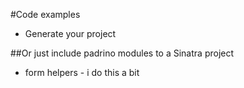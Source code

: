 
<!-- We got time to show some code ?  -->

#Code examples

* Generate your project

<!-- generated code is well documented, turn stuff off as needed -->


<!-- 

  In case of failed code demo

    padrino-gen project [name] [options]

  Options (edited)
    -a # SQL adapter for ORM (sqlite, mysql, mysql2, mysql-gem, postgres)
    -p # Generate project from template
    -d # The database engine component (activerecord, minirecord, datamapper, mongomapper, mongoid, sequel, couchrest, ohm, mongomatic, ripple, none)
       # Default: none
    -t # The testing framework component (rspec, shoulda, cucumber, bacon, testspec, riot, minitest, none)
       # Default: none
    -m # The mocking library component (mocha, rr, none)
       # Default: none
    -s # The javascript library component (jquery, prototype, rightjs, mootools, extcore, dojo, none)
       # Default: none
    -e # The template engine component (haml, erb, liquid, slim, none)
       # Default: slim
    -c # The stylesheet engine component (less, sass, compass, scss, none)
 -->



##Or just include padrino modules to a Sinatra project

  * form helpers - i do this a bit
  
<!-- see sample project in ./code-samples/sinatra-with-padrino -->
